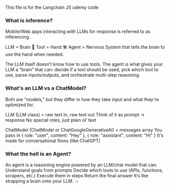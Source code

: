 This file is for the Langchain JS udemy code

### What is inference?
Mobile/Web apps interacting with LLMs for response is referred to as inferencing.

LLM = Brain 🧠
Tool = Hand 🛠️
Agent = Nervous System that tells the brain to use the hand when needed.


The LLM itself doesn’t know how to use tools.
The agent is what gives your LLM a “brain” that can:
decide if a tool should be used, pick which tool to use, parse inputs/outputs, and orchestrate multi-step 
reasoning.


### What's an LLM vs a ChatModel?
Both are "models," but they differ in how they take input and what they're optimized for.

LLM (LLM class) = raw text in, raw text out
Think of it as prompt → response
No special roles, just plain ol’ text

ChatModel (ChatModel or ChatGoogleGenerativeAI) = messages array
You pass in { role: "user", content: "Hey" }, { role: "assistant", content: "Hi" }
It's made for conversational flows (like ChatGPT)


### What the hell is an Agent?
An agent is a reasoning engine powered by an LLM/chat model that can:
Understand goals from prompts
Decide which tools to use (APIs, functions, scrapers, etc.)
Execute them in steps
Return the final answer
It’s like strapping a brain onto your LLM. 💥




